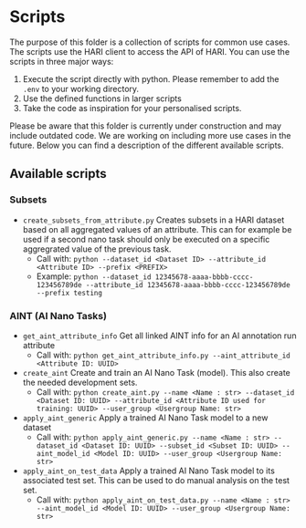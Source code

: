 # Scripts

The purpose of this folder is a collection of scripts for common use cases.
The scripts use the HARI client to access the API of HARI.
You can use the scripts in three major ways:
1. Execute the script directly with python. Please remember to add the `.env` to your working directory.
1. Use the defined functions in larger scripts
2. Take the code as inspiration for your personalised scripts.

Please be aware that this folder is currently under construction and may include outdated code.
We are working on including more use cases in the future.
Below you can find a description of the different available scripts.

## Available scripts

### Subsets

- `create_subsets_from_attribute.py` Creates subsets in a HARI dataset based on all aggregated values of an attribute.
  This can for example be used if a second nano task should only be executed on a specific aggregrated value of the previous task.
    - Call with: `python --dataset_id <Dataset ID> --attribute_id <Attribute ID> --prefix <PREFIX>`
    - Example: `python --dataset_id 12345678-aaaa-bbbb-cccc-123456789de --attribute_id 12345678-aaaa-bbbb-cccc-123456789de --prefix testing`


### AINT (AI Nano Tasks)

- `get_aint_attribute_info` Get all linked AINT info for an AI annotation run attribute
  - Call with: `python get_aint_attribute_info.py --aint_attribute_id <Attribute ID: UUID>`
- `create_aint` Create and train an AI Nano Task (model). This also create the needed development sets.
  - Call with: `python create_aint.py --name <Name : str> --dataset_id <Dataset ID: UUID> --attribute_id <Attribute ID used for training: UUID> --user_group <Usergroup Name: str>`
- `apply_aint_generic` Apply a trained AI Nano Task model to a new dataset
  - Call with: `python apply_aint_generic.py --name <Name : str> --dataset_id <Dataset ID: UUID> --subset_id <Subset ID: UUID> --aint_model_id <Model ID: UUID> --user_group <Usergroup Name: str>`
- `apply_aint_on_test_data` Apply a trained AI Nano Task model to its associated test set. This can be used to do manual analysis on the test set.
  - Call with: `python apply_aint_on_test_data.py --name <Name : str> --aint_model_id <Model ID: UUID> --user_group <Usergroup Name: str>`

